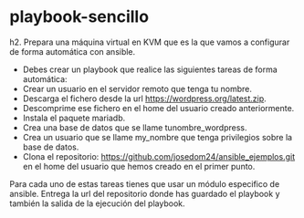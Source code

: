 # playbook-sencillo
h2. Prepara una máquina virtual en KVM que es la que vamos a configurar de forma automática con ansible.
* Debes crear un playbook que realice las siguientes tareas de forma automática:
* Crear un usuario en el servidor remoto que tenga tu nombre.
* Descarga el fichero desde la url https://wordpress.org/latest.zip.
* Descomprime ese fichero en el home del usuario creado anteriormente.
* Instala el paquete mariadb.
* Crea una base de datos que se llame tunombre_wordpress.
* Crea un usuario que se llame my_nombre que tenga privilegios sobre la base de datos.
* Clona el repositorio: https://github.com/josedom24/ansible_ejemplos.git en el home del usuario que hemos creado en el primer punto.

Para cada uno de estas tareas tienes que usar un módulo especifico de ansible. Entrega la url del repositorio donde has guardado el playbook y también la salida de la ejecución del playbook.
